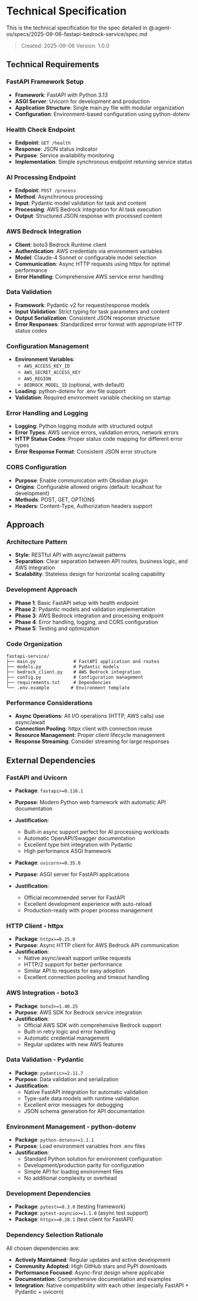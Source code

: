 # Technical Specification

This is the technical specification for the spec detailed in @.agent-os/specs/2025-09-06-fastapi-bedrock-service/spec.md

> Created: 2025-09-06
> Version: 1.0.0

## Technical Requirements

### FastAPI Framework Setup
- **Framework**: FastAPI with Python 3.13
- **ASGI Server**: Uvicorn for development and production
- **Application Structure**: Single main.py file with modular organization
- **Configuration**: Environment-based configuration using python-dotenv

### Health Check Endpoint
- **Endpoint**: `GET /health`
- **Response**: JSON status indicator
- **Purpose**: Service availability monitoring
- **Implementation**: Simple synchronous endpoint returning service status

### AI Processing Endpoint
- **Endpoint**: `POST /process`
- **Method**: Asynchronous processing
- **Input**: Pydantic model validation for task and content
- **Processing**: AWS Bedrock integration for AI task execution
- **Output**: Structured JSON response with processed content

### AWS Bedrock Integration
- **Client**: boto3 Bedrock Runtime client
- **Authentication**: AWS credentials via environment variables
- **Model**: Claude-4 Sonnet or configurable model selection
- **Communication**: Async HTTP requests using httpx for optimal performance
- **Error Handling**: Comprehensive AWS service error handling

### Data Validation
- **Framework**: Pydantic v2 for request/response models
- **Input Validation**: Strict typing for task parameters and content
- **Output Serialization**: Consistent JSON response structure
- **Error Responses**: Standardized error format with appropriate HTTP status codes

### Configuration Management
- **Environment Variables**: 
  - `AWS_ACCESS_KEY_ID`
  - `AWS_SECRET_ACCESS_KEY` 
  - `AWS_REGION`
  - `BEDROCK_MODEL_ID` (optional, with default)
- **Loading**: python-dotenv for .env file support
- **Validation**: Required environment variable checking on startup

### Error Handling and Logging
- **Logging**: Python logging module with structured output
- **Error Types**: AWS service errors, validation errors, network errors
- **HTTP Status Codes**: Proper status code mapping for different error types
- **Error Response Format**: Consistent JSON error structure

### CORS Configuration
- **Purpose**: Enable communication with Obsidian plugin
- **Origins**: Configurable allowed origins (default: localhost for development)
- **Methods**: POST, GET, OPTIONS
- **Headers**: Content-Type, Authorization headers support

## Approach

### Architecture Pattern
- **Style**: RESTful API with async/await patterns
- **Separation**: Clear separation between API routes, business logic, and AWS integration
- **Scalability**: Stateless design for horizontal scaling capability

### Development Approach
- **Phase 1**: Basic FastAPI setup with health endpoint
- **Phase 2**: Pydantic models and validation implementation  
- **Phase 3**: AWS Bedrock integration and processing endpoint
- **Phase 4**: Error handling, logging, and CORS configuration
- **Phase 5**: Testing and optimization

### Code Organization
```
fastapi-service/
├── main.py              # FastAPI application and routes
├── models.py            # Pydantic models
├── bedrock_client.py    # AWS Bedrock integration
├── config.py            # Configuration management
├── requirements.txt     # Dependencies
└── .env.example        # Environment template
```

### Performance Considerations
- **Async Operations**: All I/O operations (HTTP, AWS calls) use async/await
- **Connection Pooling**: httpx client with connection reuse
- **Resource Management**: Proper client lifecycle management
- **Response Streaming**: Consider streaming for large responses

## External Dependencies

### FastAPI and Uvicorn
- **Package**: `fastapi>=0.116.1`
- **Purpose**: Modern Python web framework with automatic API documentation
- **Justification**: 
  - Built-in async support perfect for AI processing workloads
  - Automatic OpenAPI/Swagger documentation
  - Excellent type hint integration with Pydantic
  - High performance ASGI framework

- **Package**: `uvicorn>=0.35.0`
- **Purpose**: ASGI server for FastAPI applications
- **Justification**: 
  - Official recommended server for FastAPI
  - Excellent development experience with auto-reload
  - Production-ready with proper process management

### HTTP Client - httpx
- **Package**: `httpx>=0.25.0`
- **Purpose**: Async HTTP client for AWS Bedrock API communication
- **Justification**: 
  - Native async/await support unlike requests
  - HTTP/2 support for better performance
  - Similar API to requests for easy adoption
  - Excellent connection pooling and timeout handling

### AWS Integration - boto3
- **Package**: `boto3>=1.40.25`
- **Purpose**: AWS SDK for Bedrock service integration
- **Justification**: 
  - Official AWS SDK with comprehensive Bedrock support
  - Built-in retry logic and error handling
  - Automatic credential management
  - Regular updates with new AWS features

### Data Validation - Pydantic
- **Package**: `pydantic>=2.11.7`
- **Purpose**: Data validation and serialization
- **Justification**: 
  - Native FastAPI integration for automatic validation
  - Type-safe data models with runtime validation
  - Excellent error messages for debugging
  - JSON schema generation for API documentation

### Environment Management - python-dotenv
- **Package**: `python-dotenv>=1.1.1`
- **Purpose**: Load environment variables from .env files
- **Justification**: 
  - Standard Python solution for environment configuration
  - Development/production parity for configuration
  - Simple API for loading environment files
  - No additional complexity or overhead

### Development Dependencies
- **Package**: `pytest>=8.3.0` (testing framework)
- **Package**: `pytest-asyncio>=1.1.0` (async test support)
- **Package**: `httpx>=0.28.1` (test client for FastAPI)

### Dependency Selection Rationale
All chosen dependencies are:
- **Actively Maintained**: Regular updates and active development
- **Community Adopted**: High GitHub stars and PyPI downloads
- **Performance Focused**: Async-first design where applicable
- **Documentation**: Comprehensive documentation and examples
- **Integration**: Native compatibility with each other (especially FastAPI + Pydantic + uvicorn)
